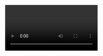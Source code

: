 
<article class="article-content"><video id="video" controls preload></video></article>


<script type="text/javascript" src="https://cdn.jsdelivr.net/gh/twoeggz/dandanzan/s2t.js"></script>
<script type="text/javascript" src="https://cdn.jsdelivr.net/gh/twoeggz/dandanzan/qrcode.js"></script>
<script type="text/javascript" src="https://cdn.jsdelivr.net/npm/cdnbye@latest"></script>
<script type="text/javascript" src="https://cdn.jsdelivr.net/gh/twoeggz/dandanzan/movie.js"></script>
<script>var links='BD英语中英双字$https://cdn.youku-letv.net/20190219/17412_b35218ae/index.m3u8|';var id='27060077';var rating=1;classid=1;infoid=24627;</script

